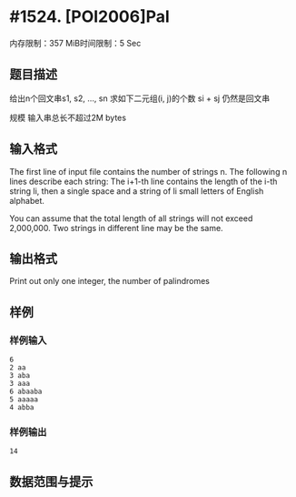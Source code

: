 # #1524. [POI2006]Pal

内存限制：357 MiB时间限制：5 Sec

## 题目描述

给出n个回文串s1, s2, …, sn 
求如下二元组(i, j)的个数 
si + sj 仍然是回文串 

规模 
输入串总长不超过2M bytes 



## 输入格式

The first line of input file contains the number of strings n. The following n lines describe each string: 
The i+1-th line contains the length of the i-th string li, then a single space and a string of li small letters of English alphabet. 

You can assume that the total length of all strings will not exceed 2,000,000. Two strings in different line may be the same. 

## 输出格式

Print out only one integer, the number of palindromes

## 样例

### 样例输入

    
    6 
    2 aa 
    3 aba 
    3 aaa 
    6 abaaba 
    5 aaaaa 
    4 abba
    
    
    

### 样例输出

    
    14
    
    

## 数据范围与提示
